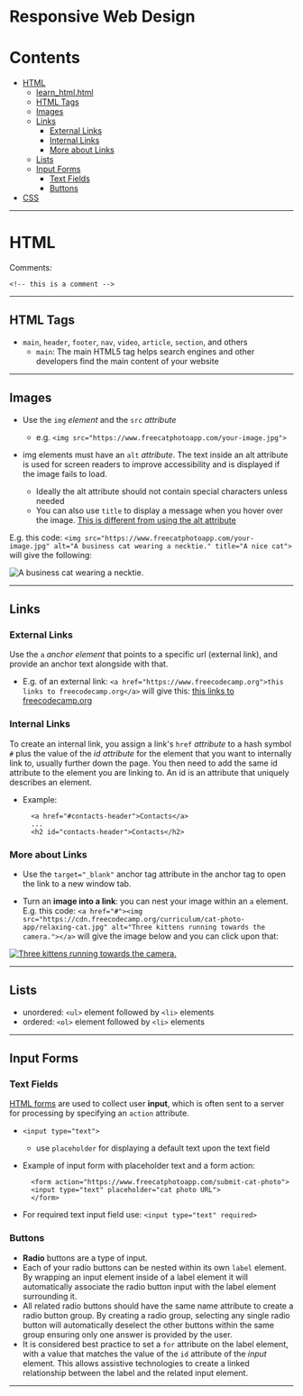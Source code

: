 # Responsive Web Design

Contents
=======================

* [HTML](#html)
    * [learn_html.html](https://github.com/dimi-fn/Various-Data-Science-Scripts/blob/main/Web%20Development/Responsive%20Web%20Design/learn_html.html)
    * [HTML Tags](#html-tags)
    * [Images](#images)
    * [Links](#links)
        * [External Links](#external-links)
        * [Internal Links](#internal-links)
        * [More about Links](#more-about-links)
    * [Lists](#lists)
    * [Input Forms](#input-forms)
        * [Text Fields](#text-fields)
        * [Buttons](#buttons)
* [CSS]()

----

# HTML

Comments: 

    <!-- this is a comment -->

-------    

## HTML Tags
* `main`, `header`, `footer`, `nav`, `video`, `article`, `section`, and others
    * `main`: The main HTML5 tag helps search engines and other developers find the main content of your website

-------

## Images   

* Use the `img` *element* and the `src` *attribute*
    * e.g. `<img src="https://www.freecatphotoapp.com/your-image.jpg">`

* img elements must have an `alt` *attribute*. The text inside an alt attribute is used for screen readers to improve accessibility and is displayed if the image fails to load.  
    * Ideally the alt attribute should not contain special characters unless needed
    * You can also use `title` to display a message when you hover over the image. [This is different from using the alt attribute](https://stackoverflow.com/questions/872389/html-img-tag-title-attribute-vs-alt-attribute)


E.g. this code: `<img src="https://www.freecatphotoapp.com/your-image.jpg" alt="A business cat wearing a necktie." title="A nice cat">` will give the following:

<img src="https://www.freecatphotoapp.com/your-image.jpg" alt="A business cat wearing a necktie." title="A nice cat">

-------

## Links

### External Links

Use the `a` *anchor element* that points to a specific url (external link), and provide an anchor text alongside with that.
* E.g. of an external link: `<a href="https://www.freecodecamp.org">this links to freecodecamp.org</a>` will give this: <a href="https://www.freecodecamp.org">this links to freecodecamp.org</a>

### Internal Links

To create an internal link, you assign a link's `href` *attribute* to a hash symbol `#` plus the value of the *id attribute* for the element that you want to internally link to, usually further down the page. You then need to add the same id attribute to the element you are linking to. An id is an attribute that uniquely describes an element.
* Example: 

        <a href="#contacts-header">Contacts</a>
        ...
        <h2 id="contacts-header">Contacts</h2>

### More about Links

* Use the `target="_blank"` anchor tag attribute in the anchor tag to open the link to a new window tab.

* Turn an **image into a link**: you can nest your image within an `a` element. E.g. this code: `<a href="#"><img src="https://cdn.freecodecamp.org/curriculum/cat-photo-app/relaxing-cat.jpg" alt="Three kittens running towards the camera."></a>` will give the image below and you can click upon that:

<a href="#"><img src="https://cdn.freecodecamp.org/curriculum/cat-photo-app/relaxing-cat.jpg" alt="Three kittens running towards the camera."></a>

-------

## Lists

* unordered: `<ul>` element followed by `<li>` elements
* ordered: `<ol>` element followed by `<li>` elements

-------

## Input Forms

### Text Fields

[HTML forms](https://www.w3schools.com/html/html_forms.asp) are used to collect user **input**, which is often sent to a server for processing by specifying an `action` attribute.

* `<input type="text">`
    * use `placeholder` for displaying a default text upon the text field

* Example of input form with placeholder text and a form action:

        <form action="https://www.freecatphotoapp.com/submit-cat-photo">
        <input type="text" placeholder="cat photo URL">
        </form>  

* For required text input field use: `<input type="text" required>`

### Buttons

* **Radio** buttons are a type of input.
* Each of your radio buttons can be nested within its own `label` element. By wrapping an input element inside of a label element it will automatically associate the radio button input with the label element surrounding it.
* All related radio buttons should have the same name attribute to create a radio button group. By creating a radio group, selecting any single radio button will automatically deselect the other buttons within the same group ensuring only one answer is provided by the user.
* It is considered best practice to set a `for` attribute on the label element, with a value that matches the value of the `id` attribute of the *input* element. This allows assistive technologies to create a linked relationship between the label and the related input element.


-------    